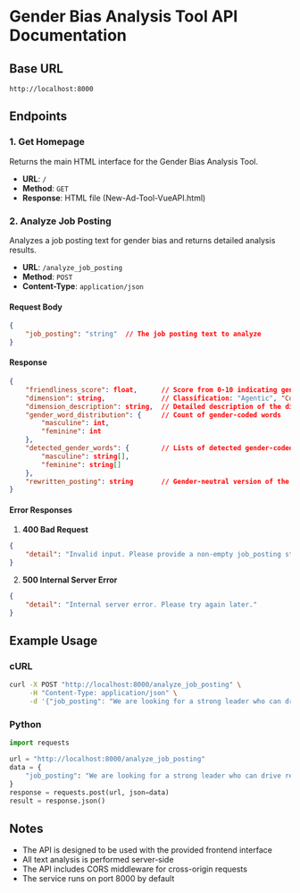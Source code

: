 # Gender Bias Analysis Tool API Documentation

## Base URL
```
http://localhost:8000
```

## Endpoints

### 1. Get Homepage
Returns the main HTML interface for the Gender Bias Analysis Tool.

- **URL**: `/`
- **Method**: `GET`
- **Response**: HTML file (New-Ad-Tool-VueAPI.html)

### 2. Analyze Job Posting
Analyzes a job posting text for gender bias and returns detailed analysis results.

- **URL**: `/analyze_job_posting`
- **Method**: `POST`
- **Content-Type**: `application/json`

#### Request Body
```json
{
    "job_posting": "string"  // The job posting text to analyze
}
```

#### Response
```json
{
    "friendliness_score": float,      // Score from 0-10 indicating gender balance
    "dimension": string,              // Classification: "Agentic", "Communal", or "Balanced"
    "dimension_description": string,  // Detailed description of the dimension
    "gender_word_distribution": {     // Count of gender-coded words
        "masculine": int,
        "feminine": int
    },
    "detected_gender_words": {        // Lists of detected gender-coded words
        "masculine": string[],
        "feminine": string[]
    },
    "rewritten_posting": string       // Gender-neutral version of the text
}
```

#### Error Responses

1. **400 Bad Request**
```json
{
    "detail": "Invalid input. Please provide a non-empty job_posting string."
}
```

2. **500 Internal Server Error**
```json
{
    "detail": "Internal server error. Please try again later."
}
```

## Example Usage

### cURL
```bash
curl -X POST "http://localhost:8000/analyze_job_posting" \
     -H "Content-Type: application/json" \
     -d '{"job_posting": "We are looking for a strong leader who can drive results and build relationships with stakeholders."}'
```

### Python
```python
import requests

url = "http://localhost:8000/analyze_job_posting"
data = {
    "job_posting": "We are looking for a strong leader who can drive results and build relationships with stakeholders."
}
response = requests.post(url, json=data)
result = response.json()
```

## Notes
- The API is designed to be used with the provided frontend interface
- All text analysis is performed server-side
- The API includes CORS middleware for cross-origin requests
- The service runs on port 8000 by default 